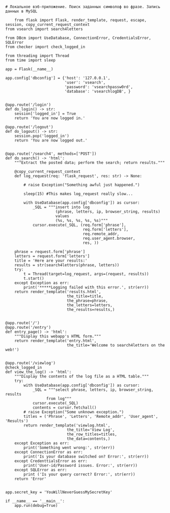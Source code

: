     # Локальное вэб-приложение. Поиск заданных символоф во фразе. Запись данных в MySQL
		
		from flask import Flask, render_template, request, escape, session, copy_current_request_context
    from vsearch import search4letters

    from DBcm import UseDatabase, ConnectionError, CredentialsError, SQLError
    from checker import check_logged_in

    from threading import Thread
    from time import sleep

    app = Flask(__name__)

    app.config['dbconfig'] = {'host': '127.0.0.1',
                              'user': 'vsearch',
                              'password': 'vsearchpassw0rd',
                              'database': 'vsearchlogDB', }


    @app.route('/login')
    def do_login() -> str:
        session['logged_in'] = True
        return 'You are now logged in.'

    @app.route('/logout')
    def do_logout() -> str:
        session.pop('logged_in')
        return 'You are now logged out.'


    @app.route('/search4', methods=['POST'])
    def do_search() -> 'html':
        """Extract the posted data; perform the search; return results."""
    
        @copy_current_request_context
        def log_request(req: 'flask_request', res: str) -> None:

            # raise Exception("Something awful just happened.")

            sleep(15) #This makes log_request really slow...
    
            with UseDatabase(app.config['dbconfig']) as cursor:
                _SQL = """insert into log
                          (phrase, letters, ip, browser_string, results)
                          values
                          (%s, %s, %s, %s, %s)"""
                cursor.execute(_SQL, (req.form['phrase'],
                                      req.form['letters'],
                                      req.remote_addr,
                                      req.user_agent.browser,
                                      res, ))
        
        phrase = request.form['phrase']
        letters = request.form['letters']
        title = 'Here are your results:'
        results = str(search4letters(phrase, letters))
        try:
            t = Thread(target=log_request, args=(request, results))
            t.start()
        except Exception as err:
            print('*****Logging failed with this error.', str(err)) 
        return render_template('results.html',
                               the_title=title,
                               the_phrase=phrase,
                               the_letters=letters,
                               the_results=results,)


    @app.route('/')
    @app.route('/entry')
    def entry_page() -> 'html':
        """Display this webapp's HTML form."""
        return render_template('entry.html',
                               the_title='Welcome to search4letters on the web!')


    @app.route('/viewlog')
    @check_logged_in
    def view_the_log() -> 'html':
        """Display the contents of the log file as a HTML table."""
        try:
            with UseDatabase(app.config['dbconfig']) as cursor:
                _SQL = """select phrase, letters, ip, browser_string, results
                      from log"""
                cursor.execute(_SQL)
                contents = cursor.fetchall()
            # raise Exception("Some unknown exception.")
            titles = ('Phrase', 'Letters', 'Remote_addr', 'User_agent', 'Results')
            return render_template('viewlog.html',
                               the_title='View Log',
                               the_row_titles=titles,
                               the_data=contents,)
        except Exception as err:
            print('Something went wrong:', str(err))
        except ConnectionError as err:
            print('Is your database switched on? Error:', str(err))
        except CredenttialsError as err:
            print('User-id/Password issues. Error:', str(err))
        except SQLError as err:
            print ('Is your query correct? Error:', str(err))
        return 'Error'


    app.secret_key = 'YouWillNeverGuessMySecretKey'

    if __name__ == '__main__':
        app.run(debug=True)
